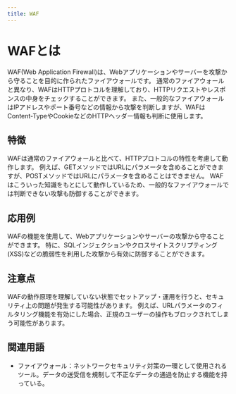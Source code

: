 ```yaml
---
title: WAF
---
```


# WAFとは
WAF(Web Application Firewall)は、Webアプリケーションやサーバーを攻撃から守ることを目的に作られたファイアウォールです。
通常のファイアウォールと異なり、WAFはHTTPプロトコルを理解しており、HTTPリクエストやレスポンスの中身をチェックすることができます。
また、一般的なファイアウォールはIPアドレスやポート番号などの情報から攻撃を判断しますが、WAFはContent-TypeやCookieなどのHTTPヘッダー情報も判断に使用します。

## 特徴
WAFは通常のファイアウォールと比べて、HTTPプロトコルの特性を考慮して動作します。
例えば、GETメソッドではURLにパラメータを含めることができますが、POSTメソッドではURLにパラメータを含めることはできません。
WAFはこういった知識をもとにして動作しているため、一般的なファイアウォールでは判断できない攻撃も防御することができます。

## 応用例
WAFの機能を使用して、Webアプリケーションやサーバーの攻撃から守ることができます。
特に、SQLインジェクションやクロスサイトスクリプティング(XSS)などの脆弱性を利用した攻撃から有効に防御することができます。


## 注意点
WAFの動作原理を理解していない状態でセットアップ・運用を行うと、セキュリティ上の問題が発生する可能性があります。
例えば、URLパラメータのフィルタリング機能を有効にした場合、正規のユーザーの操作もブロックされてしまう可能性があります。









 
## 関連用語
- ファイアウォール：ネットワークセキュリティ対策の一環として使用されるツール。データの送受信を規制して不正なデータの通過を防止する機能を持っている。